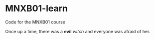 # MNXB01-learn
Code for the MNXB01 course

Once up a time, there was a **evil** _witch_ and everyone was afraid of her.
